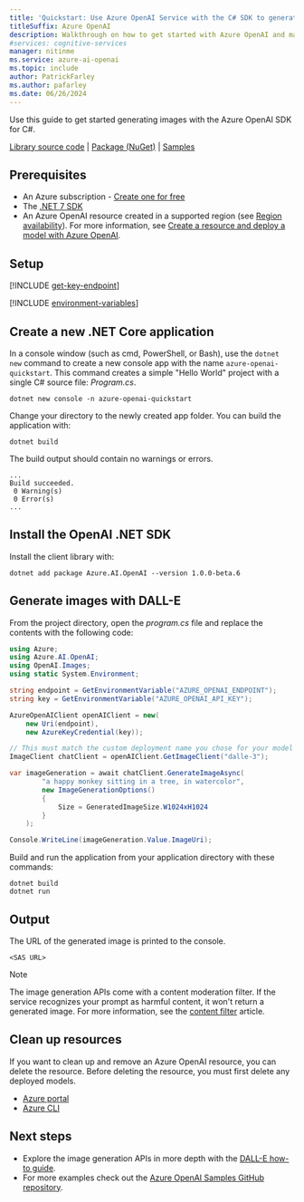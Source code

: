 ```yaml
---
title: 'Quickstart: Use Azure OpenAI Service with the C# SDK to generate images'
titleSuffix: Azure OpenAI
description: Walkthrough on how to get started with Azure OpenAI and make your first image generation call with the C# SDK. 
#services: cognitive-services
manager: nitinme
ms.service: azure-ai-openai
ms.topic: include
author: PatrickFarley
ms.author: pafarley
ms.date: 06/26/2024
---
```


Use this guide to get started generating images with the Azure OpenAI SDK for C#.

[Library source code](https://github.com/Azure/azure-sdk-for-net/tree/main/sdk/openai/Azure.AI.OpenAI) | [Package (NuGet)](https://www.nuget.org/packages/Azure.AI.OpenAI/) | [Samples](https://github.com/Azure/azure-sdk-for-net/tree/main/sdk/openai/Azure.AI.OpenAI/tests/Samples)

## Prerequisites

- An Azure subscription - [Create one for free](https://azure.microsoft.com/free/cognitive-services?azure-portal=true)
- The [.NET 7 SDK](https://dotnet.microsoft.com/download/dotnet/7.0)
- An Azure OpenAI resource created in a supported region (see [Region availability](/azure/ai-services/openai/concepts/models#model-summary-table-and-region-availability)). For more information, see [Create a resource and deploy a model with Azure OpenAI](../how-to/create-resource.md).


## Setup

[!INCLUDE [get-key-endpoint](get-key-endpoint.md)]

[!INCLUDE [environment-variables](environment-variables.md)]


## Create a new .NET Core application

In a console window (such as cmd, PowerShell, or Bash), use the `dotnet new` command to create a new console app with the name `azure-openai-quickstart`. This command creates a simple "Hello World" project with a single C# source file: *Program.cs*.

```dotnetcli
dotnet new console -n azure-openai-quickstart
```

Change your directory to the newly created app folder. You can build the application with:

```dotnetcli
dotnet build
```

The build output should contain no warnings or errors.

```output
...
Build succeeded.
 0 Warning(s)
 0 Error(s)
...
```

## Install the OpenAI .NET SDK

Install the client library with:

```dotnetcli
dotnet add package Azure.AI.OpenAI --version 1.0.0-beta.6
```

## Generate images with DALL-E

From the project directory, open the *program.cs* file and replace the contents with the following code:

```csharp
using Azure;
using Azure.AI.OpenAI;
using OpenAI.Images;
using static System.Environment;

string endpoint = GetEnvironmentVariable("AZURE_OPENAI_ENDPOINT");
string key = GetEnvironmentVariable("AZURE_OPENAI_API_KEY");

AzureOpenAIClient openAIClient = new(
    new Uri(endpoint),
    new AzureKeyCredential(key));

// This must match the custom deployment name you chose for your model
ImageClient chatClient = openAIClient.GetImageClient("dalle-3");

var imageGeneration = await chatClient.GenerateImageAsync(
        "a happy monkey sitting in a tree, in watercolor",
        new ImageGenerationOptions()
        {
            Size = GeneratedImageSize.W1024xH1024
        }
    );

Console.WriteLine(imageGeneration.Value.ImageUri);
```

Build and run the application from your application directory with these commands:

```dotnet
dotnet build
dotnet run
```

## Output

The URL of the generated image is printed to the console.

```console
<SAS URL>
```

> [!NOTE]
> The image generation APIs come with a content moderation filter. If the service recognizes your prompt as harmful content, it won't return a generated image. For more information, see the [content filter](../concepts/content-filter.md) article.

## Clean up resources

If you want to clean up and remove an Azure OpenAI resource, you can delete the resource. Before deleting the resource, you must first delete any deployed models.

- [Azure portal](../../multi-service-resource.md?pivots=azportal#clean-up-resources)
- [Azure CLI](../../multi-service-resource.md?pivots=azcli#clean-up-resources)

## Next steps

* Explore the image generation APIs in more depth with the [DALL-E how-to guide](../how-to/dall-e.md).
* For more examples check out the [Azure OpenAI Samples GitHub repository](https://github.com/Azure/openai-samples).

